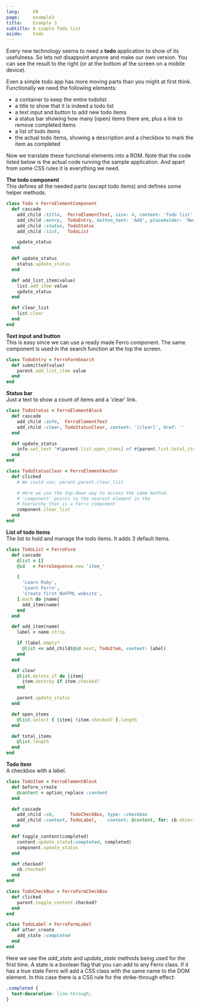 ```yaml
---
lang:     EN
page:     example3
title:    Example 3
subtitle: A simple Todo list
aside:    todo
---
```


Every new technology seems to need a __todo__ application to show of its usefulness.
So lets not disappoint anyone and make our own version. You can see the result to the
right (or at the bottom af the screen on a mobile device).  

Even a simple todo app has more moving parts than you might at first think.
Functionally we need the following elements:

- a container to keep the entire todolist
- a title to show that it is indeed a todo list
- a text input and button to add new todo items
- a status bar showing how many (open) items there are, plus a link to remove completed items
- a list of todo items
- the actual todo items, showing a description and a checkbox to mark the item as completed

Now we translate these functional elements into a ROM.
Note that the code listed below is the actual code running the sample application.
And apart from some CSS rules it is everything we need.

__The todo component__  
This defines all the needed parts (except todo items) and defines some helper methods.

~~~ ruby
class Todo < FerroElementComponent
  def cascade
    add_child :title,  FerroElementText, size: 4, content: 'Todo list'
    add_child :entry,  TodoEntry, button_text: 'Add', placeholder: 'New item ...'
    add_child :status, TodoStatus
    add_child :list,   TodoList

    update_status
  end

  def update_status
    status.update_status
  end

  def add_list_item(value)
    list.add_item value
    update_status
  end

  def clear_list
    list.clear
  end
end
~~~

__Text input and button__  
This is easy since we can use a ready made Ferro component. The same
component is used in the search function at the top the screen.

~~~ ruby
class TodoEntry < FerroFormSearch
  def submitted(value)
    parent.add_list_item value
  end
end
~~~

__Status bar__  
Just a text to show a count of items and a \'clear\' link.

~~~ ruby
class TodoStatus < FerroElementBlock
  def cascade
    add_child :info,  FerroElementText
    add_child :clear, TodoStatusClear, content: '[clear]', href: ''
  end

  def update_status
    info.set_text "#{parent.list.open_items} of #{parent.list.total_items} remaining"
  end
end

class TodoStatusClear < FerroElementAnchor
  def clicked
    # We could use: parent.parent.clear_list

    # Here we use the top-down way to access the same method.
    # 'component' points to the nearest element in the
    # hierarchy that is a Ferro component
    component.clear_list
  end
end
~~~

__List of todo items__  
The list to hold and manage the todo items. It adds 3 default items.

~~~ ruby
class TodoList < FerroForm
  def cascade
    @list = []
    @id   = FerroSequence.new 'item_'

    [
      'Learn Ruby',
      'Learn Ferro',
      'Create first NoHTML website',
    ].each do |name|
      add_item(name)
    end
  end

  def add_item(name)
    label = name.strip

    if !label.empty?
      @list << add_child(@id.next, TodoItem, content: label)
    end
  end

  def clear
    @list.delete_if do |item|
      item.destroy if item.checked?
    end

    parent.update_status
  end

  def open_items
    @list.select { |item| !item.checked? }.length
  end

  def total_items
    @list.length
  end
end
~~~

__Todo item__  
A checkbox with a label.

~~~ ruby
class TodoItem < FerroElementBlock
  def before_create
    @content = option_replace :content
  end

  def cascade
    add_child :cb,      TodoCheckBox, type: :checkbox
    add_child :content, TodoLabel,    content: @content, for: cb.object_id
  end

  def toggle_content(completed)
    content.update_state(:completed, completed)
    component.update_status
  end

  def checked?
    cb.checked?
  end
end

class TodoCheckBox < FerroFormCheckBox
  def clicked
    parent.toggle_content checked?
  end
end

class TodoLabel < FerroFormLabel
  def after_create
    add_state :completed
  end
end
~~~

Here we see the _add_state_ and _update_state_ methods being
used for the first time. A state is a boolean flag that you
can add to any Ferro class. If it has a true state Ferro will add
a CSS class with the same name to the DOM element.
In this case there is a CSS rule for the strike-through effect:

~~~ css
.completed {
  text-decoration: line-through;
}
~~~

